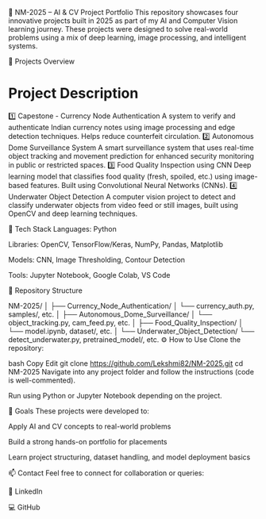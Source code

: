 🚀 NM-2025 – AI & CV Project Portfolio
This repository showcases four innovative projects built in 2025 as part of my AI and Computer Vision learning journey. These projects were designed to solve real-world problems using a mix of deep learning, image processing, and intelligent systems.

🧠 Projects Overview
#	Project	Description
1️⃣	Capestone - Currency Node Authentication	A system to verify and authenticate Indian currency notes using image processing and edge detection techniques. Helps reduce counterfeit circulation.
2️⃣	Autonomous Dome Surveillance System	A smart surveillance system that uses real-time object tracking and movement prediction for enhanced security monitoring in public or restricted spaces.
3️⃣	Food Quality Inspection using CNN	Deep learning model that classifies food quality (fresh, spoiled, etc.) using image-based features. Built using Convolutional Neural Networks (CNNs).
4️⃣	Underwater Object Detection	A computer vision project to detect and classify underwater objects from video feed or still images, built using OpenCV and deep learning techniques.

🔧 Tech Stack
Languages: Python

Libraries: OpenCV, TensorFlow/Keras, NumPy, Pandas, Matplotlib

Models: CNN, Image Thresholding, Contour Detection

Tools: Jupyter Notebook, Google Colab, VS Code

📁 Repository Structure

NM-2025/
│
├── Currency_Node_Authentication/
│   └── currency_auth.py, samples/, etc.
│
├── Autonomous_Dome_Surveillance/
│   └── object_tracking.py, cam_feed.py, etc.
│
├── Food_Quality_Inspection/
│   └── model.ipynb, dataset/, etc.
│
└── Underwater_Object_Detection/
    └── detect_underwater.py, pretrained_model/, etc.
⚙️ How to Use
Clone the repository:

bash
Copy
Edit
git clone https://github.com/Lekshmi82/NM-2025.git
cd NM-2025
Navigate into any project folder and follow the instructions (code is well-commented).

Run using Python or Jupyter Notebook depending on the project.

🎯 Goals
These projects were developed to:

Apply AI and CV concepts to real-world problems

Build a strong hands-on portfolio for placements

Learn project structuring, dataset handling, and model deployment basics

📫 Contact
Feel free to connect for collaboration or queries:

💼 LinkedIn

💻 GitHub


